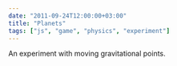 ```yaml
---
date: "2011-09-24T12:00:00+03:00"
title: "Planets"
tags: ["js", "game", "physics", "experiment"]
---
```


An experiment with moving gravitational points.

<!--more-->

<style>
    .post {
        max-width: none;
        width: 800px;
        padding: 0;
    }
</style>

<canvas id="canvas"></canvas>
<script type="text/javascript" src="/lib/Box2dWeb-2.1.a.3.min.js"></script>
<script>
// canvas setup
var d=document,
    canvas = document.getElementById("canvas"),
    c=canvas,
    W=800,H=700;
    c.width = W,
    c.height = H,
    c = c.getContext("2d");

// Math function aliases
var cos  = Math.cos,
    sin  = Math.sin,
    abs  = Math.abs,
    sqrt = Math.sqrt,
    sgn  = function(val) { return val >= 0 ? 1 : -1 },
    atan2= Math.atan2,
    rand = Math.random,
    TAU = 2*Math.PI;

// Box2D shorthands
var   b2Vec2 = Box2D.Common.Math.b2Vec2
    , b2Transform = Box2D.Common.Math.b2Transform
    , b2AABB = Box2D.Collision.b2AABB
    , b2BodyDef = Box2D.Dynamics.b2BodyDef
    , b2Body = Box2D.Dynamics.b2Body
    , b2FixtureDef = Box2D.Dynamics.b2FixtureDef
    , b2Fixture = Box2D.Dynamics.b2Fixture
    , b2World = Box2D.Dynamics.b2World
    , b2MassData = Box2D.Collision.Shapes.b2MassData
    , b2PolygonShape = Box2D.Collision.Shapes.b2PolygonShape
    , b2CircleShape = Box2D.Collision.Shapes.b2CircleShape
    , b2DebugDraw = Box2D.Dynamics.b2DebugDraw
    , b2MouseJointDef =  Box2D.Dynamics.Joints.b2MouseJointDef
    ;
// Mouse
$M = {
    loc : [W/2, H/2],
    dloc : [0,0],
    uloc : [0,0],
    down : false,
    pressed : false
};

function World(){
    this.world = new b2World(
        new b2Vec2(0,0), // gravity
        false             // allow sleep
    );
    
    this.planet = {
        radius  : 20,
        gravity : 6,
        body : null
    }
    
    this.objects = {
        projectiles : 20,
    }
    
    this.view = {
        scale : 5,
        framerate : 1/60,
    };
    
    this.projectiles = [];
    this.moon = { 
        dist : 60,
        radius  : 10,
        gravity : 5,
        angular_speed : TAU/50
    };
    
    this.impulse = {
        drawing : false,
        start   : [],
        stop    : [],
        apply   : false
    };
    
    this.mouse = null;
};

World.prototype.setup = function(){
    { // setup ground
        { // ground properties
            var fixDef = new b2FixtureDef;
            fixDef.density     = 30.0;
            fixDef.friction    = 0.8;
            fixDef.restitution = 0.1;
          // ground shape
            fixDef.shape = new b2CircleShape( this.planet.radius );
        }
        { // body def
            var bodyDef = new b2BodyDef;
            bodyDef.type = b2Body.b2_staticBody;
            bodyDef.position.x = ( W / this.view.scale ) / 2;
            bodyDef.position.y = ( H / this.view.scale ) / 2;
        }
        this.planet.body = this.world.CreateBody(bodyDef).CreateFixture(fixDef);
        this.planet.body.m_userData = { type : "planet"};
    }
    fixDef.density     = 1.0;
    var WC = this.planet.body.m_body.GetWorldCenter();
    
    { // setup mouse
        fixDef.shape = new b2CircleShape( 0.3 );
        bodyDef.type = b2Body.b2_staticBody;
        bodyDef.position.x = 0;
        bodyDef.position.y = 0;
        this.mouse = this.world.CreateBody(bodyDef).CreateFixture(fixDef);
        this.mouse.m_body.SetActive(false);
        this.mouse.m_userData = { type : "mouse" };
    }
    
    { // setup some objects falling
        var dist = this.planet.radius + 10;
        bodyDef.linearDamping = 0.3;
        for( var i = 0; i < this.objects.projectiles; i++ ){
            bodyDef.type = b2Body.b2_dynamicBody;
            var alpha = rand() * TAU;
            
            //fixDef.shape = new b2CircleShape(1);
            fixDef.shape = new b2PolygonShape();
            fixDef.shape.SetAsBox( 1, 1 );
            
            bodyDef.position.x = WC.x +  dist * cos( alpha );
            bodyDef.position.y = WC.y +  dist * sin( alpha );
            
            var body = this.world.CreateBody( bodyDef ).CreateFixture( fixDef );
            body.m_userData = { type : "projectile" };
            this.projectiles.push( body );
        }
    }
    
    { // setup a moon
        bodyDef.linearDamping = 0.0;
        fixDef.density     = 30.0;
        bodyDef.type = b2Body.b2_kinematicBody;
        var alpha = rand() * TAU,
            dist  = this.moon.dist;
        fixDef.shape = new b2CircleShape( this.moon.radius );
        
        bodyDef.position.x = WC.x +  dist * cos( alpha );
        bodyDef.position.y = WC.y +  dist * sin( alpha );
        
        var body = this.world.CreateBody( bodyDef ).CreateFixture( fixDef );
        body.m_userData = { type : "moon" };
        //body.m_body.SetActive(false);
        
        this.moon.angle = alpha;
        this.moon.body = body;
    }
    
    { // debug Draw 
        var debugDraw = new b2DebugDraw();
        debugDraw.SetSprite( c );
        debugDraw.SetDrawScale( this.view.scale );
        debugDraw.SetFillAlpha( 0.3 );
        debugDraw.SetLineThickness( 1.0 );
        debugDraw.SetFlags( b2DebugDraw.e_shapeBit | b2DebugDraw.e_jointBit );
        this.world.SetDebugDraw(debugDraw);
    }
};

World.prototype.logic = function(){
    this.impulse.drawing = $M.down;
    if( $M.pressed || $M.down ){
        this.impulse.start = $M.dloc;
        this.impulse.stop  = $M.loc;
    }
    if( $M.pressed ){
        $M.pressed = false;
        this.impulse.start = $M.dloc;
        this.impulse.stop  = $M.uloc;
        this.impulse.apply = true;
    }
};

World.prototype.screenToWorld = function( loc ){
    return [loc[0] / this.view.scale, loc[1] / this.view.scale]
}

World.prototype.physics = function(){
    this.world.ClearForces();
    
    // apply impulse
    if( this.impulse.apply ){
        this.impulse.apply = false;
        
        var startPos = this.screenToWorld( $M.dloc );
        var endPos   = this.screenToWorld( $M.uloc );
        
        var startV = new b2Vec2( startPos[0], startPos[1] );
        var endV = new b2Vec2( endPos[0], endPos[1] );
        
        var body = null;
        
        this.world.QueryPoint( function(fix){
            if( fix.m_userData && ((fix.m_userData.type == "projectile") || (fix.m_userData.type == "moon"))){
                body = fix;
            }
        }, startV );
        
        if( body ){
            var power = new b2Vec2();
            power.SetV( endV );
            power.Subtract( startV );
            power.Multiply( 5 );
            var b = body.m_body;
            b.ApplyImpulse( power, b.GetWorldCenter() );
        }
    }   
    
    { // move mouse
        var aPos = this.screenToWorld( $M.loc );
        var mPos = new b2Vec2( aPos[0], aPos[1] );
        //this.mouse.m_shape.SetLocalPosition( mPos );
        this.mouse.m_body.SetPosition( mPos );
    }
    
    { // move moon
        this.moon.angle = (this.moon.angle + this.moon.angular_speed * this.view.framerate) % TAU;
        var WC = this.planet.body.m_body.GetWorldCenter();      
        
        var newPos = [WC.x + this.moon.dist * cos( this.moon.angle ),
                      WC.y + this.moon.dist * sin( this.moon.angle )];
        //this.moon.body.m_body.SetPositionAndAngle( new b2Vec2(newPos[0], newPos[1]), this.moon.angle );
        var curPos = this.moon.body.m_body.GetWorldCenter();
        var velocity = new b2Vec2( newPos[0] - curPos.x, newPos[1] - curPos.y);
        // velocity.Subtract( new b2Vec2( newPos[0], newPos[1] ) );
        this.moon.body.m_body.SetLinearVelocity( velocity );
        this.moon.body.m_body.SetAngularVelocity( this.moon.angular_speed );
        //this.moon.body.m_body.SetLinearVelocity( new b2Vec2(newPos[0], newPos[1]), this.moon.angle );
        //var newV = [10 * cos( this.moon.angle ),
        //            10 * sin( this.moon.angle )];
        //this.moon.body.m_body.SetLinearVelocity( new b2Vec2( newV[0], newV[1] ) );
    }   
    
    // apply gravities
    
    var applyGravity = function( body, planet, gravity ){
        var ground = planet.m_body,
            mass   = planet.GetMassData().mass,
            circle = planet.m_shape,
            center = ground.GetWorldPoint( circle.m_p ),
            position = body.GetPosition();
        center.Subtract( position ); // dist vector
        var force = gravity * mass / center.LengthSquared();
        center.Normalize();
        center.Multiply( force ); // scaled force vector
        body.ApplyForce( center, position );
    }
    
    var planet = this.planet.body;
    for(var i = 0; i < this.projectiles.length; i++){
        var body = this.projectiles[i].m_body;
        applyGravity( body, this.planet.body, this.planet.gravity );
        if( this.moon.body.m_body.IsActive() )
            applyGravity( body, this.moon.body, this.moon.gravity );
    }
    
    // iterate
    this.world.Step(
        this.view.framerate, // frame-rate
        10,     // velocity iterations
        10      // position iterations
    );
};

World.prototype.render = function(){
    /*{ // Background
        c.fillStyle="#efe";
        c.fillRect(0,0,W,H);
        c.fillStyle="#000";
        c.strokeStyle="#000";
    }*/ 
    
    { // world
        this.world.DrawDebugData();
    }
    
    { // mouse
        c.fillStyle = "#8f3";
        c.strokeStyle="#000";
        c.beginPath();
        c.arc( $M.loc[0], $M.loc[1], 3, 0, TAU, true );
        c.closePath();
        //c.fill();
        //c.stroke();
        
        if( this.impulse.drawing ){
            c.strokeStyle="#f00";
            c.beginPath();
            c.moveTo( this.impulse.start[0], this.impulse.start[1] );
            c.lineTo( this.impulse.stop[0], this.impulse.stop[1] );
            c.stroke();
        }
    }
};

world = new World();
world.setup();

animate = function(){
    if( world ){
        world.logic();
        world.physics();
        world.render();
    }
};

window.requestAnimFrame = 
    window.requestAnimationFrame       || 
    window.webkitRequestAnimationFrame || 
    window.mozRequestAnimationFrame    || 
    window.oRequestAnimationFrame      || 
    window.msRequestAnimationFrame     || 
    function(callback, element){ window.setTimeout(callback, 1000 / 60); };

off = [canvas.offsetLeft, canvas.offsetTop];

function extractPos( e ){
    if ( e.offsetX ) {
        return [e.offsetX, e.offsetY];
    } else if ( e.layerX ){
        return [e.layerX, e.layerY];
    }
    return [ e.clientX - canvas.offsetLeft, e.pageY - canvas.offsetTop] ;
}

canvas.onmousemove = function(e){ $M.loc = extractPos(e);};
canvas.onmousedown = function(e){ $M.down = true; $M.dloc = extractPos(e); };
canvas.onmouseup   = function(e){ $M.pressed = true; $M.down = false; $M.uloc = extractPos(e); };

(function _animation_loop_(){
    animate();
    requestAnimFrame(_animation_loop_);
})();
</script>
